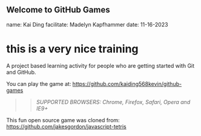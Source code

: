 ## Welcome to GitHub Games

name: Kai Ding
facilitate: Madelyn Kapfhammer
date: 11-16-2023
# this is a very nice training


A project based learning activity for people who are getting started with Git and GitHub.

You can play the game at: https://github.com/kaiding568kevin/github-games

>> _*SUPPORTED BROWSERS*: Chrome, Firefox, Safari, Opera and IE9+_

This fun open source game was cloned from: https://github.com/jakesgordon/javascript-tetris
